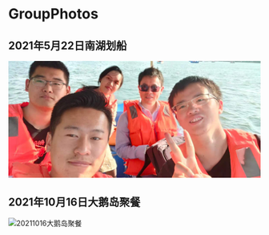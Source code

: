 # GroupPhotos

## 2021年5月22日南湖划船
![20210522南湖划船](20210522南湖划船.jpg)

## 2021年10月16日大鹅岛聚餐
![20211016大鹅岛聚餐](20211016大鹅岛聚餐.jpg)
